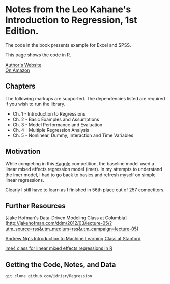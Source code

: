 Notes from the Leo Kahane's Introduction to Regression, 1st Edition.
=============

The code in the book presents example for Excel and SPSS. 

This page shows the code in R.

[Author's Website](http://www.cbe.csueastbay.edu/~lkahane/)  
[On Amazon](http://www.amazon.com/Regression-Basics-Leo-H-Kahane/dp/1412951267/ref=sr_1_1?ie=UTF8&qid=1333558362&sr=8-1)


Chapters
-------

The following markups are supported.  The dependencies listed are required if
you wish to run the library.

* Ch. 1 - Introduction to Regressions
* Ch. 2 - Basic Examples and Assumptions
* Ch. 3 - Model Performance and Evaluation
* Ch. 4 - Multiple Regression Analysis
* Ch. 5 - Nonlinear, Dummy, Interaction and Time Variables


Motivation
------------
While competing in this [Kaggle](http://www.kaggle.com/c/WhatDoYouKnow) 
competition, the baseline model used a linear mixed effects regression model 
(lmer). In my attempts to understand the lmer model, I had to go back to basics 
and refresh myself on simple linear regressions.

Clearly I still have to learn as I finished in 56th place out of 257
competitors.


Further Resources
------------

[Jake Hofman's Data-Driven Modeling Class at Columbia] (http://jakehofman.com/ddm/2012/03/lecture-05/?utm_source=rss&utm_medium=rss&utm_campaign=lecture-05)

[Andrew Ng's Introduction to Machine Learning Class at Stanford](ml-class.org)

[lme4 class for linear mixed effects regressions in R](cran.r-project.org/web/packages/lme4/lme4.pdf)

Getting the Code, Notes, and Data
------------

`git clone github.com/idrisr/Regression`

